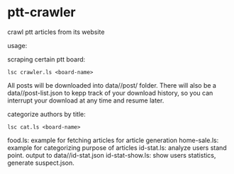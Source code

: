 ptt-crawler
===========

crawl ptt articles from its website

usage:

scraping certain ptt board:

    lsc crawler.ls <board-name>

All posts will be downloaded into data/<board-name>/post/ folder. There will also be a data/<board-name>/post-list.json to kepp track of your download history, so you can interrupt your download at any time and resume later.


categorize authors by title:

    lsc cat.ls <board-name>

food.ls: example for fetching articles for article generation
home-sale.ls: example for categorizing purpose of articles
id-stat.ls: analyze users stand point. output to data/<board-name>/id-stat.json
id-stat-show.ls: show users statistics, generate suspect.json.
